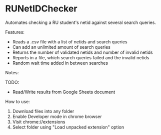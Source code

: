 # RUNetIDChecker
Automates checking a RU student's netid against several search queries.  

Features:  
* Reads a .csv file with a list of netids and search queries
* Can add an unlimited amount of search queries
* Returns the number of validated netids and number of invalid netids
* Reports in a file, which search queries failed and the invalid netids
* Random wait time added in between searches  

Notes:

TODO:
* Read/Write results from Google Sheets document

How to use:
1. Download files into any folder
2. Enable Developer mode in chrome browser
3. Visit chrome://extensions
4. Select folder using "Load unpacked extension" option